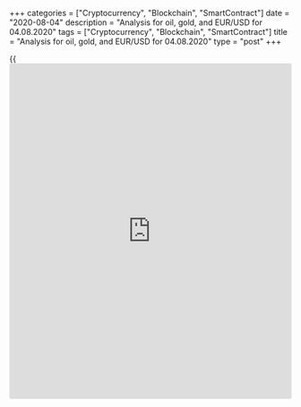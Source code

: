 +++
categories = ["Cryptocurrency", "Blockchain", "SmartContract"]
date = "2020-08-04"
description = "Analysis for oil, gold, and EUR/USD for 04.08.2020"
tags = ["Cryptocurrency", "Blockchain", "SmartContract"]
title = "Analysis for oil, gold, and EUR/USD for 04.08.2020"
type = "post"
+++

{{<iframe id="large-banner" src="https://www.bounty.group/#slide=8.0" width="100%" height="600" scrolling="no" style="border: 0px solid rgb(216, 221, 230); border-radius: 3px;">}}

August 4, 2020

August 4, 2020

Analysis for oil, gold, and EUR/USD for 04.08.2020Alex Rodionov

##  **Oil price forecast** **for** **today:** ** **USCrude****
******analysis**

Oil is trading in the correction in the medium-term timeframe. The
correction has started from Target Zone 5 [41.67 – 40.92]. The target of
the down move is the trend key support Target Zone [35.54 - 34.86]. When
the key support is tested, I recommend entering purchases according to
the pattern.

If Target Zone 5 is broken out upside with the price consolidation
above, the next upside target will be TZ 6 [49.17 – 48.42]. In this
case, we shall enter buy trades on the retest of the broken-out zone.

![LiteForex: Analysis for oil, gold, and EUR/USD for 04.08.2020][1]

There is not yet a signal to sell oil. A buy pattern is forming now. The
short-term trend is up.

Last week, oil traders reached the trend key support [38.94 – 38.60].
Buyers have responded this week.

Yesterday, the oil price broke out the intraday resistance Additional
Zone [40.34 – 40.19]. The price has consolidated above the zone today.
So, we can enter purchases on the zone’s retest with a stop below the
local low.

If the price goes according to the alternative scenario and breaks
through the local low, there will be a false breakout to sell. According
to this pattern, one could enter a short position with a target at the
low of last week.

![LiteForex: Analysis for oil, gold, and EUR/USD for 04.08.2020][2]

###  **[USCrude][3]Trading ideas for today:**

  1. Buy in Additional Zone [40.34 — 40.19] on the retest. TakeProfit: 42.30. StopLoss: 39.42.
  2. If level 39.42 is broken out, sell according to the pattern in Additional Zone [40.34 - 40.19]. TakeProfit: 38.60. StopLoss: according to the pattern rules.

* * *

##  **Gold price forecast for today: XAUUSD analysis**

Gold is trading in the middle-term uptrend, the target is Target Zone 9
[1997.2 – 1991.2]. The key support is now in the zone of [1903.0 -
1894.8]. I recommend entering new purchases in the key support zone
according to the pattern.

![LiteForex: Analysis for oil, gold, and EUR/USD for 04.08.2020][4]

Let us switch to the shorter timeframe and analyze the gold short-term
trend. The short-term trend is up, the target is Target Zone [1997.1 –
1988.9].

Traders were testing Additional Zone [1964.5 – 1962.5] yesterday. I
recommended looking for buy entries in this zone according to the
pattern. There hasn’t been yet a pattern, so trading recommendations
remain the same.

Another zone with good prices to enter buy trades is the trend key
support [1944.0 – 1940.0]. If the price is corrected down to this zone,
we shall also expect a buy pattern.

![LiteForex: Analysis for oil, gold, and EUR/USD for 04.08.2020][5]

###  **[XAUUSD][6] Trading ideas for today:**

  1. Buy according to the pattern in Additional Zone [1964.5 - 1962.5]. TakeProfit: Target Zone [1997.1 - 1988.9]. StopLoss: according to the pattern rules.
  2. Buy according to the pattern in Intermediary Zone [1944.0 - 1940.0]. TakeProfit: Target Zone [1997.1 - 1988.9]. StopLoss: according to the pattern rules.

* * *

##  **Euro/Dollar forecast for today: EURUSD analysis**

The EUR/USD tested the key support to the medium-term uptrend [1.1726 –
1.1708] yesterday. I suggest now looking for a buy pattern with a target
to break through the high of last week.

![LiteForex: Analysis for oil, gold, and EUR/USD for 04.08.2020][7]

The eurusd short-term trend is down. Traders reached the main sell
target, Target Zone [1.1726 – 1.1708], yesterday. The price is now being
corrected up from this zone, it is approaching the trend key resistance
[1.1796 – 1.1787].

When the price tests the trend key resistance, I suggest entering sell
trades according to the pattern with the target at yesterday’s low.

It will be relevant to buy the euro when the buyers break out the key
resistance and consolidate the price above. In this case, the target
will be the upper Target Zone [1.1896 — 1.1878].

![LiteForex: Analysis for oil, gold, and EUR/USD for 04.08.2020][8]

###  **[EURUSD][9] Trading ideas for today:**

Sell according to the pattern in Intermediary Zone [1.1796 - 1.1787].
TakeProfit: 1.1698. StopLoss: according to the pattern rules.

> IZ - Intermediary Zone: responsible for the price momentum reversing

>

> TZ - Target Zone: a zone that is 75% likely to be reached after IZ
breakout.

>

> GZ - Gold Zone: zone in the medium-term momentum.

>

> All zones are calculated based on the average [daily](https://www.fintecher.org/2020/03/03/forex-trading-daily-strategy/) price of the
instrument and margin requirements of the futures.

* * *

P.S. Did you like my article? Share it in social networks: it will be
the best “thank you" :)

Ask me questions and comment below. I’ll be glad to answer your
questions and give necessary explanations.

 **Useful links:**

  * I recommend trying to trade with a reliable broker [here][10]. The system allows you to trade by yourself or copy successful traders from all across the globe.
  * Use my promo-code BLOG for getting deposit bonus 50% on LiteForex platform. Just enter this code in the appropriate field while [depositing][11] your trading account.
  * Telegram channel with high-quality analytics, Forex reviews, training articles, and other useful things for traders <t.me/liteforex>

## Price chart of XAUUSD in real time mode

![Analysis for oil, gold, and EUR/USD for 04.08.2020][12]

The content of this article reflects the author’s opinion and does not
necessarily reflect the official position of LiteForex. The material
published on this page is provided for informational purposes only and
should not be considered as the provision of investment advice for the
purposes of Directive 2004/39/EC.

Rate this article:

{{value}}

( {{count}} {{title}} )

   1. cdn.liteforex.com/cache/uploads/blog_post/commodities/analytics/WTI_analysis_040820_1.png?w=30&s=f155bab172991d7810c4bc5f9116db4e
   2. cdn.liteforex.com/cache/uploads/blog_post/commodities/analytics/WTI_analysis_040820_2.png?w=30&s=15fe57b720a3ca6e9385d58471815675
   3. my.liteforex.com/trading?type=oil
   4. cdn.liteforex.com/cache/uploads/blog_post/commodities/analytics/XAUUSD_analysis_040820_1.png?w=30&s=fafc0a1cefdca2eb9c4ef995096051d8
   5. cdn.liteforex.com/cache/uploads/blog_post/commodities/analytics/XAUUSD_analysis_040820_2.png?w=30&s=46f5a3879ded9ed3326c525104a7d78d
   6. my.liteforex.com/trading/chart?symbol=XAUUSD
   7. cdn.liteforex.com/cache/uploads/blog_post/commodities/analytics/EURUSD_analysis_040820_1.png?w=30&s=a52707675e372a0ba4606ff202c557f3
   8. cdn.liteforex.com/cache/uploads/blog_post/commodities/analytics/EURUSD_analysis_040820_2.png?w=30&s=5dbb4999059a33be42bf6c993d976f7b
   9. my.liteforex.com/trading/chart?symbol=EURUSD
   10. my.liteforex.com/?category=analysts-opinions&slug=analysis-for-oil-gold-and-eurusd-for-04082020&openPopup=%2Fregistration%2Fpopup&utm_source=blog&utm_medium=article&utm_campaign=bonus
   11. my.liteforex.com/deposit/?category=analysts-opinions&slug=analysis-for-oil-gold-and-eurusd-for-04082020&promo_code=BLOG&utm_source=blog&utm_medium=article&utm_campaign=bonus
   12. cdn.liteforex.com/cache/uploads/blog_post/commodities/gold_143.jpeg?q=75&w=1000&s=f4f6cf1d55174b98fb34195793adf359